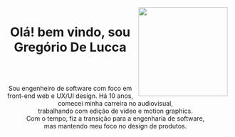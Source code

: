   <img src="https://media.licdn.com/dms/image/D5612AQGOmwfIE5mlWA/article-cover_image-shrink_720_1280/0/1674617947228?e=2147483647&v=beta&t=FTU_isQ6VYfV5D_ueFHPWvT8ZqgDeJG3yr8Mi8lpfk0" width="200px"  align="right">
<div align="center">
  <h1>Olá! bem vindo, sou Gregório De Lucca</h1>
  <br>
  <br>
  <p align="center">Sou engenheiro de software com foco em front-end web e UX/UI design. Há 10 anos, <br> comecei minha carreira no audiovisual, <br> trabalhando com edição de vídeo e motion graphics. <br> Com o tempo, fiz a transição para a engenharia de software, <br> mas mantendo meu foco no design de produtos.
  </p>
</div>
